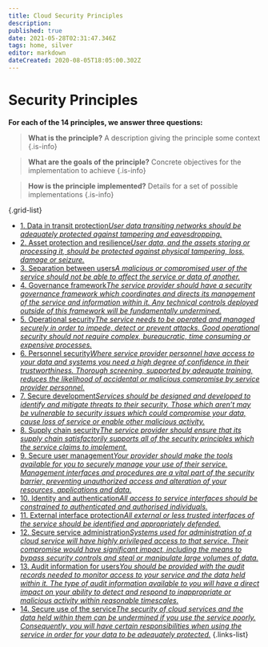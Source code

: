 ```yaml
---
title: Cloud Security Principles
description: 
published: true
date: 2021-05-28T02:31:47.346Z
tags: home, silver
editor: markdown
dateCreated: 2020-08-05T18:05:00.302Z
---
```


# Security Principles

**For each of the 14 principles, we answer three questions:**

> **What is the principle?**
A description giving the principle some context
{.is-info}

> **What are the goals of the principle?**
Concrete objectives for the implementation to achieve
{.is-info}

> **How is the principle implemented?** 
Details for a set of possible implementations
{.is-info}

{.grid-list}
- [1. Data in transit protection*User data transiting networks should be adequately protected against tampering and eavesdropping.*](/silver-training/cloudsecurity-1-data)
- [2. Asset protection and resilience*User data, and the assets storing or processing it, should be protected against physical tampering, loss, damage or seizure.*](/silver-training/cloudsecurity-resilience)
- [3. Separation between users*A malicious or compromised user of the service should not be able to affect the service or data of another.*](/silver-training/cloudsecurity-3-separation)
- [4. Governance framework*The service provider should have a security governance framework which coordinates and directs its management of the service and information within it. Any technical controls deployed outside of this framework will be fundamentally undermined.*](/silver-training/cloudsecurity-4-governance)
- [5. Operational security*The service needs to be operated and managed securely in order to impede, detect or prevent attacks. Good operational security should not require complex, bureaucratic, time consuming or expensive processes.*](/silver-training/cloudsecurity-5-operations)
- [6. Personnel security*Where service provider personnel have access to your data and systems you need a high degree of confidence in their trustworthiness. Thorough screening, supported by adequate training, reduces the likelihood of accidental or malicious compromise by service provider personnel.*](/silver-training/cloudsecurity-6-personnel)
- [7. Secure development*Services should be designed and developed to identify and mitigate threats to their security. Those which aren’t may be vulnerable to security issues which could compromise your data, cause loss of service or enable other malicious activity.*](/silver-training/cloudsecurity-7-securedevelopment)
- [8. Supply chain security*The service provider should ensure that its supply chain satisfactorily supports all of the security principles which the service claims to implement.*](/silver-training/cloudsecurity-8-supplychain)
- [9. Secure user management*Your provider should make the tools available for you to securely manage your use of their service. Management interfaces and procedures are a vital part of the security barrier, preventing unauthorized access and alteration of your resources, applications and data.*](/silver-training/cloudsecurity-9-management)
- [10. Identity and authentication*All access to service interfaces should be constrained to authenticated and authorised individuals.*](/silver-training/cloudsecurity-10-auth)
- [11. External interface protection*All external or less trusted interfaces of the service should be identified and appropriately defended.*](/silver-training/cloudsecurity-11-externalinterface)
- [12. Secure service administration*Systems used for administration of a cloud service will have highly privileged access to that service. Their compromise would have significant impact, including the means to bypass security controls and steal or manipulate large volumes of data.*](/silver-training/cloudsecurity-12-secservice)
- [13. Audit information for users*You should be provided with the audit records needed to monitor access to your service and the data held within it. The type of audit information available to you will have a direct impact on your ability to detect and respond to inappropriate or malicious activity within reasonable timescales.*](/silver-training/cloudsecurity-13-audit)
- [14. Secure use of the service*The security of cloud services and the data held within them can be undermined if you use the service poorly. Consequently, you will have certain responsibilities when using the service in order for your data to be adequately protected.*](/silver-training/cloudsecurity-14-secure-usage)
{.links-list}